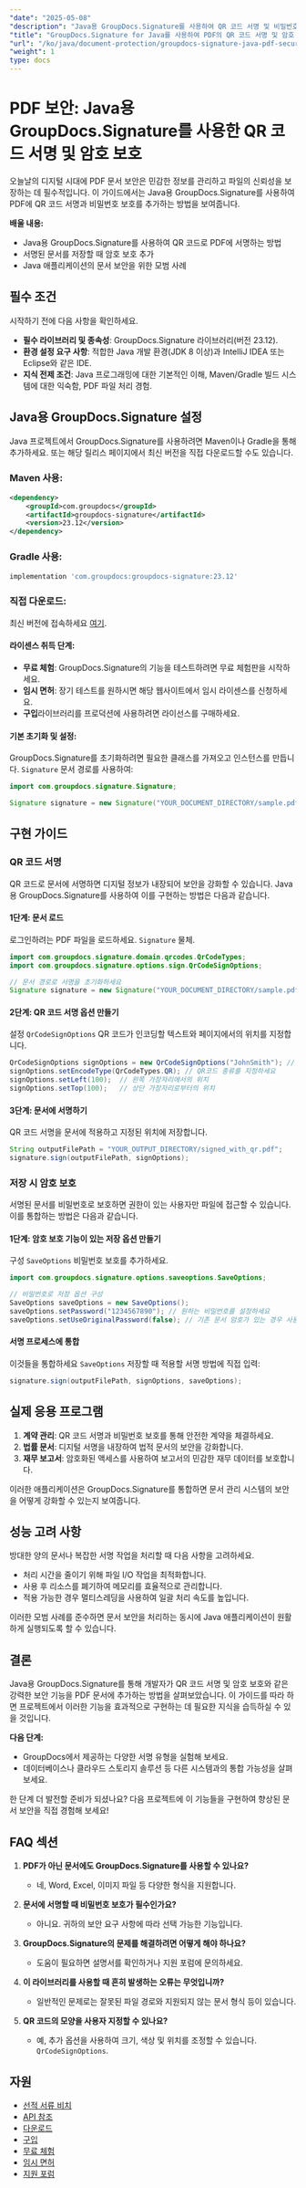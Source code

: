 ```yaml
---
"date": "2025-05-08"
"description": "Java용 GroupDocs.Signature를 사용하여 QR 코드 서명 및 비밀번호 보호 기능을 통해 PDF 문서에 서명하고 보호하는 방법을 알아보세요. Java 애플리케이션의 문서 보안을 강화하세요."
"title": "GroupDocs.Signature for Java를 사용하여 PDF의 QR 코드 서명 및 암호 보호를 안전하게 보호하세요"
"url": "/ko/java/document-protection/groupdocs-signature-java-pdf-security-guide/"
"weight": 1
type: docs
---
```

# PDF 보안: Java용 GroupDocs.Signature를 사용한 QR 코드 서명 및 암호 보호

오늘날의 디지털 시대에 PDF 문서 보안은 민감한 정보를 관리하고 파일의 신뢰성을 보장하는 데 필수적입니다. 이 가이드에서는 Java용 GroupDocs.Signature를 사용하여 PDF에 QR 코드 서명과 비밀번호 보호를 추가하는 방법을 보여줍니다.

**배울 내용:**
- Java용 GroupDocs.Signature를 사용하여 QR 코드로 PDF에 서명하는 방법
- 서명된 문서를 저장할 때 암호 보호 추가
- Java 애플리케이션의 문서 보안을 위한 모범 사례

## 필수 조건
시작하기 전에 다음 사항을 확인하세요.
- **필수 라이브러리 및 종속성**: GroupDocs.Signature 라이브러리(버전 23.12).
- **환경 설정 요구 사항**: 적합한 Java 개발 환경(JDK 8 이상)과 IntelliJ IDEA 또는 Eclipse와 같은 IDE.
- **지식 전제 조건**: Java 프로그래밍에 대한 기본적인 이해, Maven/Gradle 빌드 시스템에 대한 익숙함, PDF 파일 처리 경험.

## Java용 GroupDocs.Signature 설정
Java 프로젝트에서 GroupDocs.Signature를 사용하려면 Maven이나 Gradle을 통해 추가하세요. 또는 해당 릴리스 페이지에서 최신 버전을 직접 다운로드할 수도 있습니다.

### Maven 사용:
```xml
<dependency>
    <groupId>com.groupdocs</groupId>
    <artifactId>groupdocs-signature</artifactId>
    <version>23.12</version>
</dependency>
```

### Gradle 사용:
```gradle
implementation 'com.groupdocs:groupdocs-signature:23.12'
```

### 직접 다운로드:
최신 버전에 접속하세요 [여기](https://releases.groupdocs.com/signature/java/).

#### 라이센스 취득 단계:
- **무료 체험**: GroupDocs.Signature의 기능을 테스트하려면 무료 체험판을 시작하세요.
- **임시 면허**: 장기 테스트를 원하시면 해당 웹사이트에서 임시 라이센스를 신청하세요.
- **구입**라이브러리를 프로덕션에 사용하려면 라이선스를 구매하세요.

#### 기본 초기화 및 설정:
GroupDocs.Signature를 초기화하려면 필요한 클래스를 가져오고 인스턴스를 만듭니다. `Signature` 문서 경로를 사용하여:

```java
import com.groupdocs.signature.Signature;

Signature signature = new Signature("YOUR_DOCUMENT_DIRECTORY/sample.pdf");
```

## 구현 가이드
### QR 코드 서명
QR 코드로 문서에 서명하면 디지털 정보가 내장되어 보안을 강화할 수 있습니다. Java용 GroupDocs.Signature를 사용하여 이를 구현하는 방법은 다음과 같습니다.

#### 1단계: 문서 로드
로그인하려는 PDF 파일을 로드하세요. `Signature` 물체.

```java
import com.groupdocs.signature.domain.qrcodes.QrCodeTypes;
import com.groupdocs.signature.options.sign.QrCodeSignOptions;

// 문서 경로로 서명을 초기화하세요
Signature signature = new Signature("YOUR_DOCUMENT_DIRECTORY/sample.pdf");
```

#### 2단계: QR 코드 서명 옵션 만들기
설정 `QrCodeSignOptions` QR 코드가 인코딩할 텍스트와 페이지에서의 위치를 지정합니다.

```java
QrCodeSignOptions signOptions = new QrCodeSignOptions("JohnSmith"); // 이 텍스트를 QR 코드로 인코딩하세요
signOptions.setEncodeType(QrCodeTypes.QR); // QR코드 종류를 지정하세요
signOptions.setLeft(100);  // 왼쪽 가장자리에서의 위치
signOptions.setTop(100);   // 상단 가장자리로부터의 위치
```

#### 3단계: 문서에 서명하기
QR 코드 서명을 문서에 적용하고 지정된 위치에 저장합니다.

```java
String outputFilePath = "YOUR_OUTPUT_DIRECTORY/signed_with_qr.pdf";
signature.sign(outputFilePath, signOptions);
```

### 저장 시 암호 보호
서명된 문서를 비밀번호로 보호하면 권한이 있는 사용자만 파일에 접근할 수 있습니다. 이를 통합하는 방법은 다음과 같습니다.

#### 1단계: 암호 보호 기능이 있는 저장 옵션 만들기
구성 `SaveOptions` 비밀번호 보호를 추가하세요.

```java
import com.groupdocs.signature.options.saveoptions.SaveOptions;

// 비밀번호로 저장 옵션 구성
SaveOptions saveOptions = new SaveOptions();
saveOptions.setPassword("1234567890"); // 원하는 비밀번호를 설정하세요
saveOptions.setUseOriginalPassword(false); // 기존 문서 암호가 있는 경우 사용하지 마십시오.
```

#### 서명 프로세스에 통합
이것들을 통합하세요 `SaveOptions` 저장할 때 적용할 서명 방법에 직접 입력:

```java
signature.sign(outputFilePath, signOptions, saveOptions);
```

## 실제 응용 프로그램
1. **계약 관리**: QR 코드 서명과 비밀번호 보호를 통해 안전한 계약을 체결하세요.
2. **법률 문서**: 디지털 서명을 내장하여 법적 문서의 보안을 강화합니다.
3. **재무 보고서**: 암호화된 액세스를 사용하여 보고서의 민감한 재무 데이터를 보호합니다.

이러한 애플리케이션은 GroupDocs.Signature를 통합하면 문서 관리 시스템의 보안을 어떻게 강화할 수 있는지 보여줍니다.

## 성능 고려 사항
방대한 양의 문서나 복잡한 서명 작업을 처리할 때 다음 사항을 고려하세요.
- 처리 시간을 줄이기 위해 파일 I/O 작업을 최적화합니다.
- 사용 후 리소스를 폐기하여 메모리를 효율적으로 관리합니다.
- 적용 가능한 경우 멀티스레딩을 사용하여 일괄 처리 속도를 높입니다.

이러한 모범 사례를 준수하면 문서 보안을 처리하는 동시에 Java 애플리케이션이 원활하게 실행되도록 할 수 있습니다.

## 결론
Java용 GroupDocs.Signature를 통해 개발자가 QR 코드 서명 및 암호 보호와 같은 강력한 보안 기능을 PDF 문서에 추가하는 방법을 살펴보았습니다. 이 가이드를 따라 하면 프로젝트에서 이러한 기능을 효과적으로 구현하는 데 필요한 지식을 습득하실 수 있을 것입니다.

**다음 단계:**
- GroupDocs에서 제공하는 다양한 서명 유형을 실험해 보세요.
- 데이터베이스나 클라우드 스토리지 솔루션 등 다른 시스템과의 통합 가능성을 살펴보세요.

한 단계 더 발전할 준비가 되셨나요? 다음 프로젝트에 이 기능들을 구현하여 향상된 문서 보안을 직접 경험해 보세요!

## FAQ 섹션
1. **PDF가 아닌 문서에도 GroupDocs.Signature를 사용할 수 있나요?**
   - 네, Word, Excel, 이미지 파일 등 다양한 형식을 지원합니다.
   
2. **문서에 서명할 때 비밀번호 보호가 필수인가요?**
   - 아니요. 귀하의 보안 요구 사항에 따라 선택 가능한 기능입니다.
3. **GroupDocs.Signature의 문제를 해결하려면 어떻게 해야 하나요?**
   - 도움이 필요하면 설명서를 확인하거나 지원 포럼에 문의하세요.
4. **이 라이브러리를 사용할 때 흔히 발생하는 오류는 무엇입니까?**
   - 일반적인 문제로는 잘못된 파일 경로와 지원되지 않는 문서 형식 등이 있습니다.
5. **QR 코드의 모양을 사용자 지정할 수 있나요?**
   - 예, 추가 옵션을 사용하여 크기, 색상 및 위치를 조정할 수 있습니다. `QrCodeSignOptions`.

## 자원
- [선적 서류 비치](https://docs.groupdocs.com/signature/java/)
- [API 참조](https://reference.groupdocs.com/signature/java/)
- [다운로드](https://releases.groupdocs.com/signature/java/)
- [구입](https://purchase.groupdocs.com/buy)
- [무료 체험](https://releases.groupdocs.com/signature/java/)
- [임시 면허](https://purchase.groupdocs.com/temporary-license/)
- [지원 포럼](https://forum.groupdocs.com/c/signature/)